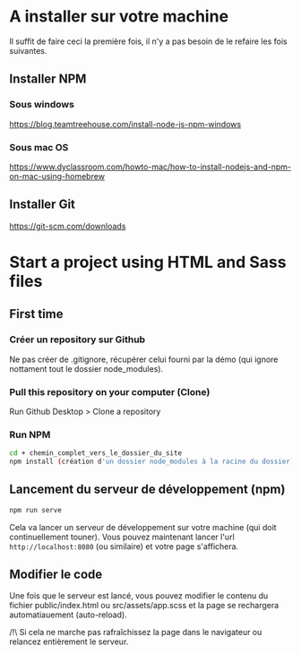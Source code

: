 # A installer sur votre machine

Il suffit de faire ceci la première fois, il n'y a pas besoin de le refaire les fois suivantes.

## Installer NPM
### Sous windows
https://blog.teamtreehouse.com/install-node-js-npm-windows
### Sous mac OS
https://www.dyclassroom.com/howto-mac/how-to-install-nodejs-and-npm-on-mac-using-homebrew

## Installer Git
https://git-scm.com/downloads




# Start a project using HTML and Sass files

## First time

### Créer un repository sur Github
Ne pas créer de .gitignore, récupérer celui fourni par la démo (qui ignore nottament tout le dossier node_modules).

### Pull this repository on your computer (Clone)
Run Github Desktop > Clone a repository

### Run NPM
```bash
cd + chemin_complet_vers_le_dossier_du_site
npm install (création d'un dossier node_modules à la racine du dossier)
```

## Lancement du serveur de développement (npm)
```bash
npm run serve
```
Cela va lancer un serveur de développement sur votre machine (qui doit continuellement touner).
Vous pouvez maintenant lancer l'url `http://localhost:8080` (ou similaire) et votre page s'affichera.

## Modifier le code
Une fois que le serveur est lancé, vous pouvez modifier le contenu du fichier public/index.html
ou src/assets/app.scss et la page se rechargera automatiauement (auto-reload). 

/!\ Si cela ne marche pas rafraîchissez la page dans le navigateur ou relancez entièrement le serveur.
